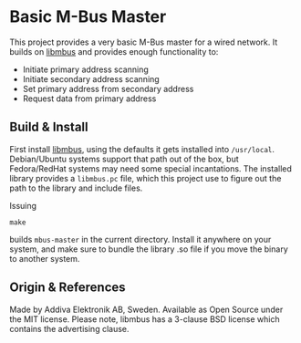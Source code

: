 Basic M-Bus Master
==================

This project provides a very basic M-Bus master for a wired network.  It
builds on [libmbus][1] and provides enough functionality to:

 - Initiate primary address scanning
 - Initiate secondary address scanning
 - Set primary address from secondary address
 - Request data from primary address


Build & Install
---------------

First install [libmbus][1], using the defaults it gets installed into
`/usr/local`.  Debian/Ubuntu systems support that path out of the box,
but Fedora/RedHat systems may need some special incantations.  The
installed library provides a `libmbus.pc` file, which this project use
to figure out the path to the library and include files.

Issuing

    make

builds `mbus-master` in the current directory.  Install it anywhere on
your system, and make sure to bundle the library .so file if you move
the binary to another system.


Origin & References
-------------------

Made by Addiva Elektronik AB, Sweden.  Available as Open Source under
the MIT license.  Please note, libmbus has a 3-clause BSD license which
contains the advertising clause.

[1]: https://github.com/rscada/libmbus
